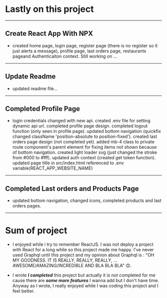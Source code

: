 # Lastly on this project

----

## Create React App With NPX
- created home page, login page, register page (there is no register so it just alerts a message), profile page, last orders page, restaurants pageand Authenticaiton context. Still working on ...

----

## Update Readme
- updated readme file... 

----

## Completed Profile Page
- login credentials changed with new api. created .env file for setting dynamic api url. completed profile page design. completed logout function (only seen in profile page). updated bottom navigation (quickfix changed className 'position-absolute to position-fixed'). created last orders page design (not completed yet). added mb-4 class to private route component's parent element for fixing items not shown because of bottom navigation. created light loader svg (just changed the stroke from #000 to #fff). updated auth context (created get token function). updated page title in src/index.html referenced to .env variable(REACT_APP_WEBSITE_NAME) 

----

## Completed Last orders and Products Page
- updated bottom navigation, changed icons, completed products and last orders pages.

----

# Sum of project

- I enjoyed while i try to remember ReactJS. I was not deploy a project with React for a long while so this project made me happy. I've never used Graphql until this project and my opinion about Graphql is : "OH MY GOODNESS. IT IS REALLY, REALLY, REALLY, ... AWESOME/AMAZING/INCREDIBLE AND BLA BLA BLA" 😊.

- I wrote  ***I completed*** this project but actually it is not completed for me cause there are ***some more features*** I wanna add but I don't have time. Anyway as I wrote, I really enjoyed while I was coding this project and I feel better. 